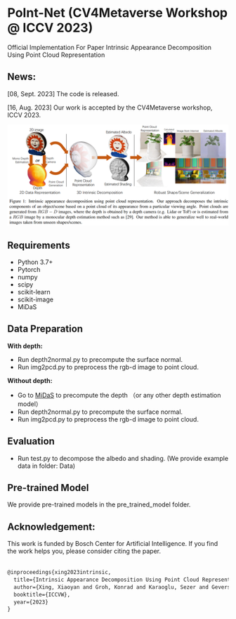 # PoInt-Net (CV4Metaverse Workshop @ ICCV 2023)
Official Implementation For Paper Intrinsic Appearance Decomposition Using Point Cloud Representation

## News:

[08, Sept. 2023] The code is released.

[16, Aug. 2023] Our work is accepted by the CV4Metaverse workshop, ICCV 2023.

![pipeline](Front_img.png)

## Requirements

- Python 3.7+
- Pytorch
- numpy
- scipy
- scikit-learn
- scikit-image
- MiDaS

## Data Preparation

**With depth:**

- Run depth2normal.py to precompute the surface normal.
- Run img2pcd.py to preprocess the rgb-d image to point cloud.

**Without depth:**

- Go to [MiDaS](https://github.com/isl-org/MiDaS) to precompute the depth （or any other depth estimation model）
- Run depth2normal.py to precompute the surface normal.
- Run img2pcd.py to preprocess the rgb-d image to point cloud.

## Evaluation

- Run test.py to decompose the albedo and shading. (We provide example data in folder: Data)

## Pre-trained Model

We provide pre-trained models in the pre_trained_model folder.

## Acknowledgement:

This work is funded by Bosch Center for Artificial Intelligence. If you find the work helps you, please consider citing the paper.


```latex

@inproceedings{xing2023intrinsic,
  title={Intrinsic Appearance Decomposition Using Point Cloud Representation},
  author={Xing, Xiaoyan and Groh, Konrad and Karaoglu, Sezer and Gevers, Theo},
  booktitle={ICCVW},
  year={2023}
}

```
